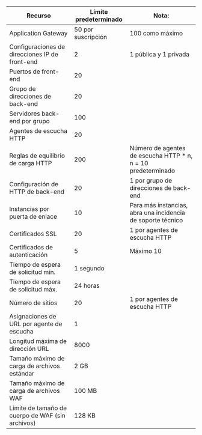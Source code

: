 | Recurso | Límite predeterminado | Nota: |
| --- | --- | --- |
| Application Gateway |50 por suscripción | 100 como máximo |
| Configuraciones de direcciones IP de front-end |2 |1 pública y 1 privada |
| Puertos de front-end |20 | |
| Grupo de direcciones de back-end |20 | |
| Servidores back-end por grupo |100 | |
| Agentes de escucha HTTP |20 | |
| Reglas de equilibrio de carga HTTP |200 |Número de agentes de escucha HTTP * n, n = 10 predeterminado |
| Configuración de HTTP de back-end |20 |1 por grupo de direcciones de back-end |
| Instancias por puerta de enlace |10 | Para más instancias, abra una incidencia de soporte técnico |
| Certificados SSL |20 |1 por agentes de escucha HTTP |
| Certificados de autenticación |5 | Máximo 10 |
| Tiempo de espera de solicitud mín. |1 segundo | |
| Tiempo de espera de solicitud máx. |24 horas | |
| Número de sitios |20 |1 por agentes de escucha HTTP |
| Asignaciones de URL por agente de escucha |1 | |
|Longitud máxima de dirección URL|8000|
| Tamaño máximo de carga de archivos estándar |2 GB | |
| Tamaño máximo de carga de archivos WAF |100 MB| |
|Límite de tamaño de cuerpo de WAF (sin archivos)|128 KB|


